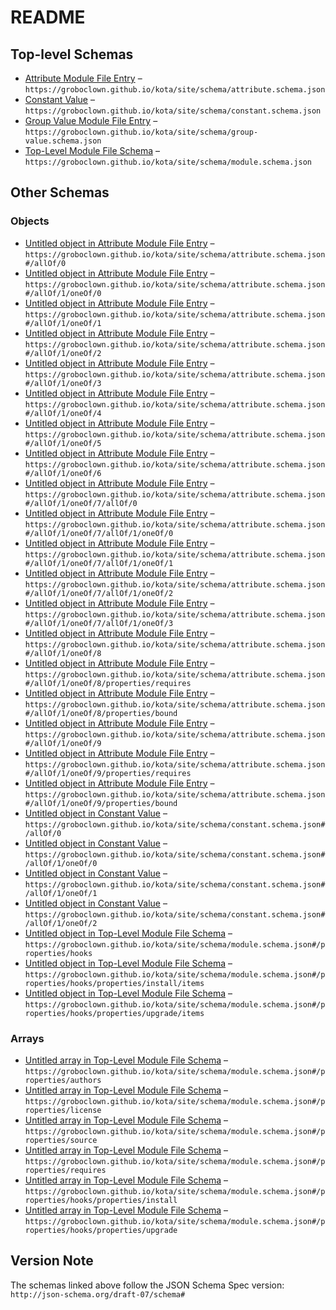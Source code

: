 # README

## Top-level Schemas

-   [Attribute Module File Entry](./attribute.md "An entry in a module file describing an attribute that a value can belong to") – `https://groboclown.github.io/kota/site/schema/attribute.schema.json`
-   [Constant Value](./constant.md "A constant value inserted into the context tree") – `https://groboclown.github.io/kota/site/schema/constant.schema.json`
-   [Group Value Module File Entry](./group-value.md "A group value is a single, disctinct name in a group") – `https://groboclown.github.io/kota/site/schema/group-value.schema.json`
-   [Top-Level Module File Schema](./module.md "The module") – `https://groboclown.github.io/kota/site/schema/module.schema.json`

## Other Schemas

### Objects

-   [Untitled object in Attribute Module File Entry](./attribute-allof-0.md) – `https://groboclown.github.io/kota/site/schema/attribute.schema.json#/allOf/0`
-   [Untitled object in Attribute Module File Entry](./attribute-allof-1-oneof-0.md) – `https://groboclown.github.io/kota/site/schema/attribute.schema.json#/allOf/1/oneOf/0`
-   [Untitled object in Attribute Module File Entry](./attribute-allof-1-oneof-1.md) – `https://groboclown.github.io/kota/site/schema/attribute.schema.json#/allOf/1/oneOf/1`
-   [Untitled object in Attribute Module File Entry](./attribute-allof-1-oneof-2.md) – `https://groboclown.github.io/kota/site/schema/attribute.schema.json#/allOf/1/oneOf/2`
-   [Untitled object in Attribute Module File Entry](./attribute-allof-1-oneof-3.md) – `https://groboclown.github.io/kota/site/schema/attribute.schema.json#/allOf/1/oneOf/3`
-   [Untitled object in Attribute Module File Entry](./attribute-allof-1-oneof-4.md) – `https://groboclown.github.io/kota/site/schema/attribute.schema.json#/allOf/1/oneOf/4`
-   [Untitled object in Attribute Module File Entry](./attribute-allof-1-oneof-5.md) – `https://groboclown.github.io/kota/site/schema/attribute.schema.json#/allOf/1/oneOf/5`
-   [Untitled object in Attribute Module File Entry](./attribute-allof-1-oneof-6.md) – `https://groboclown.github.io/kota/site/schema/attribute.schema.json#/allOf/1/oneOf/6`
-   [Untitled object in Attribute Module File Entry](./attribute-allof-1-oneof-7-allof-0.md) – `https://groboclown.github.io/kota/site/schema/attribute.schema.json#/allOf/1/oneOf/7/allOf/0`
-   [Untitled object in Attribute Module File Entry](./attribute-allof-1-oneof-7-allof-1-oneof-0.md) – `https://groboclown.github.io/kota/site/schema/attribute.schema.json#/allOf/1/oneOf/7/allOf/1/oneOf/0`
-   [Untitled object in Attribute Module File Entry](./attribute-allof-1-oneof-7-allof-1-oneof-1.md) – `https://groboclown.github.io/kota/site/schema/attribute.schema.json#/allOf/1/oneOf/7/allOf/1/oneOf/1`
-   [Untitled object in Attribute Module File Entry](./attribute-allof-1-oneof-7-allof-1-oneof-2.md) – `https://groboclown.github.io/kota/site/schema/attribute.schema.json#/allOf/1/oneOf/7/allOf/1/oneOf/2`
-   [Untitled object in Attribute Module File Entry](./attribute-allof-1-oneof-7-allof-1-oneof-3.md) – `https://groboclown.github.io/kota/site/schema/attribute.schema.json#/allOf/1/oneOf/7/allOf/1/oneOf/3`
-   [Untitled object in Attribute Module File Entry](./attribute-allof-1-oneof-8.md) – `https://groboclown.github.io/kota/site/schema/attribute.schema.json#/allOf/1/oneOf/8`
-   [Untitled object in Attribute Module File Entry](./attribute-allof-1-oneof-8-properties-requires.md "map of expression variable names to context attribute name") – `https://groboclown.github.io/kota/site/schema/attribute.schema.json#/allOf/1/oneOf/8/properties/requires`
-   [Untitled object in Attribute Module File Entry](./attribute-allof-1-oneof-8-properties-bound.md "boundary conditions") – `https://groboclown.github.io/kota/site/schema/attribute.schema.json#/allOf/1/oneOf/8/properties/bound`
-   [Untitled object in Attribute Module File Entry](./attribute-allof-1-oneof-9.md) – `https://groboclown.github.io/kota/site/schema/attribute.schema.json#/allOf/1/oneOf/9`
-   [Untitled object in Attribute Module File Entry](./attribute-allof-1-oneof-9-properties-requires.md "map of expression variable names to context attribute name") – `https://groboclown.github.io/kota/site/schema/attribute.schema.json#/allOf/1/oneOf/9/properties/requires`
-   [Untitled object in Attribute Module File Entry](./attribute-allof-1-oneof-9-properties-bound.md "boundary conditions") – `https://groboclown.github.io/kota/site/schema/attribute.schema.json#/allOf/1/oneOf/9/properties/bound`
-   [Untitled object in Constant Value](./constant-allof-0.md) – `https://groboclown.github.io/kota/site/schema/constant.schema.json#/allOf/0`
-   [Untitled object in Constant Value](./constant-allof-1-oneof-0.md) – `https://groboclown.github.io/kota/site/schema/constant.schema.json#/allOf/1/oneOf/0`
-   [Untitled object in Constant Value](./constant-allof-1-oneof-1.md) – `https://groboclown.github.io/kota/site/schema/constant.schema.json#/allOf/1/oneOf/1`
-   [Untitled object in Constant Value](./constant-allof-1-oneof-2.md "Reference to a localized message") – `https://groboclown.github.io/kota/site/schema/constant.schema.json#/allOf/1/oneOf/2`
-   [Untitled object in Top-Level Module File Schema](./module-properties-hooks.md) – `https://groboclown.github.io/kota/site/schema/module.schema.json#/properties/hooks`
-   [Untitled object in Top-Level Module File Schema](./module-properties-hooks-properties-install-items.md) – `https://groboclown.github.io/kota/site/schema/module.schema.json#/properties/hooks/properties/install/items`
-   [Untitled object in Top-Level Module File Schema](./module-properties-hooks-properties-upgrade-items.md) – `https://groboclown.github.io/kota/site/schema/module.schema.json#/properties/hooks/properties/upgrade/items`

### Arrays

-   [Untitled array in Top-Level Module File Schema](./module-properties-authors.md) – `https://groboclown.github.io/kota/site/schema/module.schema.json#/properties/authors`
-   [Untitled array in Top-Level Module File Schema](./module-properties-license.md "List of licenses") – `https://groboclown.github.io/kota/site/schema/module.schema.json#/properties/license`
-   [Untitled array in Top-Level Module File Schema](./module-properties-source.md) – `https://groboclown.github.io/kota/site/schema/module.schema.json#/properties/source`
-   [Untitled array in Top-Level Module File Schema](./module-properties-requires.md "A list of module ID and version number that this module depends upon being loaded first") – `https://groboclown.github.io/kota/site/schema/module.schema.json#/properties/requires`
-   [Untitled array in Top-Level Module File Schema](./module-properties-hooks-properties-install.md) – `https://groboclown.github.io/kota/site/schema/module.schema.json#/properties/hooks/properties/install`
-   [Untitled array in Top-Level Module File Schema](./module-properties-hooks-properties-upgrade.md) – `https://groboclown.github.io/kota/site/schema/module.schema.json#/properties/hooks/properties/upgrade`

## Version Note

The schemas linked above follow the JSON Schema Spec version: `http://json-schema.org/draft-07/schema#`
